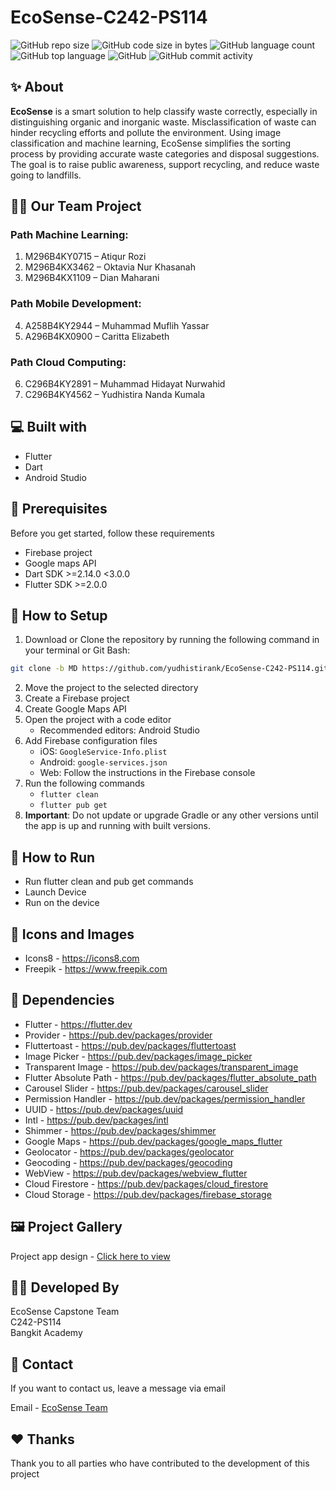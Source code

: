 # EcoSense-C242-PS114
![GitHub repo size](https://img.shields.io/github/repo-size/yudhistirank/EcoSense-C242-PS114?color=red&label=repository%20size)
![GitHub code size in bytes](https://img.shields.io/github/languages/code-size/yudhistirank/EcoSense-C242-PS114?color=red)
![GitHub language count](https://img.shields.io/github/languages/count/yudhistirank/EcoSense-C242-PS114)
![GitHub top language](https://img.shields.io/github/languages/top/yudhistirank/EcoSense-C242-PS114)
![GitHub](https://img.shields.io/github/license/yudhistirank/EcoSense-C242-PS114?color=yellow)
![GitHub commit activity](https://img.shields.io/github/commit-activity/m/yudhistirank/EcoSense-C242-PS114?color=brightgreen&label=commits)

## ✨ About

**EcoSense** is a smart solution to help classify waste correctly, especially in distinguishing organic and inorganic waste. Misclassification of waste can hinder recycling efforts and pollute the environment. Using image classification and machine learning, EcoSense simplifies the sorting process by providing accurate waste categories and disposal suggestions. The goal is to raise public awareness, support recycling, and reduce waste going to landfills.

## 👨‍💻 Our Team Project

### Path Machine Learning:
1. M296B4KY0715 – Atiqur Rozi
3. M296B4KX3462 – Oktavia Nur Khasanah
4. M296B4KX1109 – Dian Maharani

### Path Mobile Development:
4. A258B4KY2944 – Muhammad Muflih Yassar
5. A296B4KX0900 – Caritta Elizabeth

### Path Cloud Computing:
6. C296B4KY2891 – Muhammad Hidayat Nurwahid
7. C296B4KY4562 – Yudhistira Nanda Kumala

## 💻 Built with

- Flutter
- Dart
- Android Studio

## 📌 Prerequisites

Before you get started, follow these requirements

- Firebase project
- Google maps API
- Dart SDK >=2.14.0 <3.0.0
- Flutter SDK >=2.0.0

## 🍃 How to Setup

1. Download or Clone the repository by running the following command in your terminal or Git Bash:
  ```bash
  git clone -b MD https://github.com/yudhistirank/EcoSense-C242-PS114.git
  ```
2. Move the project to the selected directory
3. Create a Firebase project
4. Create Google Maps API
5. Open the project with a code editor
   - Recommended editors: Android Studio
6. Add Firebase configuration files
   - iOS: `GoogleService-Info.plist`
   - Android: `google-services.json`
   - Web: Follow the instructions in the Firebase console
7. Run the following commands
   - `flutter clean`
   - `flutter pub get`
8. **Important**: Do not update or upgrade Gradle or any other versions until the app is up and running with built versions.


## 🚀 How to Run

- Run flutter clean and pub get commands
- Launch Device
- Run on the device

## 📸 Icons and Images

- Icons8 - https://icons8.com
- Freepik - https://www.freepik.com

## 💎 Dependencies

- Flutter - https://flutter.dev
- Provider - https://pub.dev/packages/provider
- Fluttertoast - https://pub.dev/packages/fluttertoast
- Image Picker - https://pub.dev/packages/image_picker
- Transparent Image - https://pub.dev/packages/transparent_image
- Flutter Absolute Path - https://pub.dev/packages/flutter_absolute_path
- Carousel Slider - https://pub.dev/packages/carousel_slider
- Permission Handler - https://pub.dev/packages/permission_handler
- UUID - https://pub.dev/packages/uuid
- Intl - https://pub.dev/packages/intl
- Shimmer - https://pub.dev/packages/shimmer
- Google Maps - https://pub.dev/packages/google_maps_flutter
- Geolocator - https://pub.dev/packages/geolocator
- Geocoding - https://pub.dev/packages/geocoding
- WebView - https://pub.dev/packages/webview_flutter
- Cloud Firestore - https://pub.dev/packages/cloud_firestore
- Cloud Storage - https://pub.dev/packages/firebase_storage

## 🖼️ Project Gallery

Project app design - [Click here to view](https://www.figma.com/proto/zVTyNA6b7iFHF1EloVYK2w/Capstone?node-id=57-118&node-type=canvas&t=nV0pMhBXTpBKUP79-1&scaling=min-zoom&content-scaling=fixed&page-id=0%3A1)

## 👨‍💻 Developed By

EcoSense Capstone Team <br>
C242-PS114 <br>
Bangkit Academy

## 💬 Contact

If you want to contact us, leave a message via email

Email - [EcoSense Team](mailto:C242-PS114@bangkit.academy)

## ❤️ Thanks

Thank you to all parties who have contributed to the development of this project


